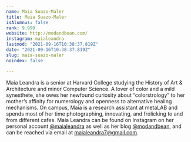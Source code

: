 ```yaml
---
name: Maia Suazo-Maler
title: Maia Suazo-Maler
isAlumnus: false
rank: 9.999
website: http://modandbean.com/
instagram: maialeandra
lastmod: "2021-09-16T10:38:37.819Z"
date: "2021-09-16T10:38:37.819Z"
slug: maia-suazo-maler
noindex: false

---
```

Maia Leandra is a senior at Harvard College studying the History of Art & Architecture and minor Computer Science. A lover of color and a mild synesthete, she owes her newfound curiosity about “colorstrology” to her mother’s affinity for numerology and openness to alternative healing mechanisms. On campus, Maia is a research assistant at metaLAB and spends most of her time photographing, innovating, and frolicking to and from different cafes. Maia Leandra can be found on Instagram on her personal account [@maialeandra](https://www.instagram.com/maialeandra/) as well as her blog [@modandbean](http://www.modandbean.com/about/), and can be reached via email at [maialeandra7@gmail.com](mailto:maialeandra7@gmail.com).